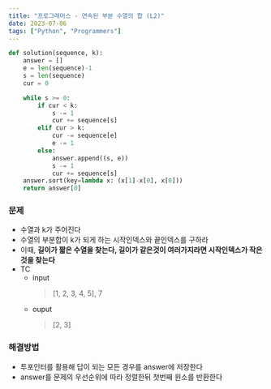 ```yaml
---
title: "프로그래머스 - 연속된 부분 수열의 합 (L2)"
date: 2023-07-06
tags: ["Python", "Programmers"]
---
```


```python
def solution(sequence, k):
    answer = []
    e = len(sequence)-1
    s = len(sequence)
    cur = 0

    while s >= 0:
        if cur < k:
            s -= 1
            cur += sequence[s]
        elif cur > k:
            cur -= sequence[e]
            e -= 1
        else:
            answer.append((s, e))
            s -= 1
            cur += sequence[s]
    answer.sort(key=lambda x: (x[1]-x[0], x[0]))
    return answer[0]
```

### 문제

- 수열과 k가 주어진다
- 수열의 부분합이 k가 되게 하는 시작인덱스와 끝인덱스를 구하라
- 이때, **길이가 짧은 수열을 찾는다, 길이가 같은것이 여러가지라면 시작인덱스가 작은 것을 찾는다**
- TC
  - input
    > [1, 2, 3, 4, 5], 7
  - ouput
    > [2, 3]

### 해결방법

- 투포인터를 활용해 답이 되는 모든 경우를 answer에 저장한다
- answer를 문제의 우선순위에 따라 정렬한뒤 첫번째 원소를 반환한다
